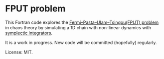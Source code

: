 # FPUT problem

This Fortran code explores the [Fermi–Pasta–Ulam–Tsingou(FPUT)
problem](https://en.wikipedia.org/wiki/Fermi-Pasta-Ulam-Tsingou_problem) in
chaos theory by simulating a 1D chain with non-linear dynamics with [symplectic
integrators](https://en.wikipedia.org/wiki/Symplectic_integrator).

It is a work in progress. New code will be committed (hopefully) regularly.

License: MIT.
